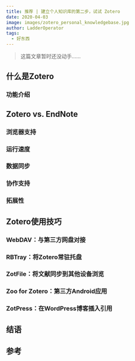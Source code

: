 ```yaml
---
title: 推荐 | 建立个人知识库的第二步，试试 Zotero
date: 2020-04-03
image: images/zotero_personal_knowledgebase.jpg
author: LadderOperator
tags:
  - 好东西
---
```

> 这篇文章暂时还没动手......



## 什么是Zotero



### 功能介绍



## Zotero vs. EndNote



### 浏览器支持



### 运行速度



### 数据同步



### 协作支持



### 拓展性



## Zotero使用技巧



### WebDAV：与第三方网盘对接



### RBTray：将Zotero常驻托盘



### ZotFile：将文献同步到其他设备浏览



### Zoo for Zotero：第三方Android应用



### ZotPress：在WordPress博客插入引用



## 结语



## 参考

